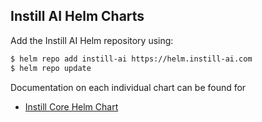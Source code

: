 ## Instill AI Helm Charts

Add the Instill AI Helm repository using:

```bash
$ helm repo add instill-ai https://helm.instill-ai.com
$ helm repo update
```

Documentation on each individual chart can be found for

- [Instill Core Helm Chart](https://github.com/instill-ai/instill-core/blob/main/charts/core/README.md)
